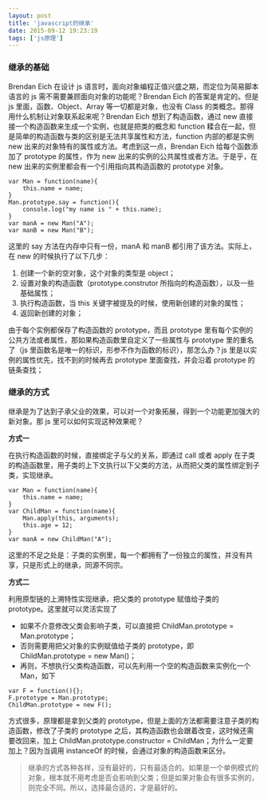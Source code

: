 ```yaml
---
layout: post
title: 'javascript的继承'
date: 2015-09-12 19:23:19
tags: ['js原理']
---
```


### 继承的基础

Brendan Eich 在设计 js 语言时，面向对象编程正值兴盛之期，而定位为简易脚本语言的 js 需不需要兼顾面向对象的功能呢？Brendan Eich 的答案是肯定的。但是 js 里面，函数、Object、Array 等一切都是对象，也没有 Class 的类概念。那得用什么机制让对象联系起来呢？Brendan Eich 想到了构造函数，通过 new 直接接一个构造函数来生成一个实例，也就是把类的概念和 function 糅合在一起，但是简单的构造函数与类的区别是无法共享属性和方法，function 内部的都是实例 new 出来的对象特有的属性或方法。考虑到这一点，Brendan Eich 给每个函数添加了 prototype 的属性，作为 new 出来的实例的公共属性或者方法。于是乎，在 new 出来的实例里都会有一个引用指向其构造函数的 prototype 对象。

```
var Man = function(name){
    this.name = name;
}
Man.prototype.say = function(){
    console.log("my name is " + this.name);
}
var manA = new Man("A");
var manB = new Man("B");
```

这里的 say 方法在内存中只有一份，manA 和 manB 都引用了该方法。实际上，在 new 的时候执行了以下几步：

1. 创建一个新的空对象，这个对象的类型是 object；
2. 设置对象的构造函数（prototype.construtor 所指向的构造函数），以及一些基础属性；
3. 执行构造函数，当 this 关键字被提及的时候，使用新创建的对象的属性；
4. 返回新创建的对象；

由于每个实例都保存了构造函数的 prototype，而且 prototype 里有每个实例的公共方法或者属性，那如果构造函数里自定义了一些属性与 prototype 里的重名了（js 里函数名是唯一的标识，形参不作为函数的标识），那怎么办？js 里是以实例的属性优先，找不到的时候再去 prototype 里面查找，并会沿着 prototype 的链条查找；

### 继承的方式

继承是为了达到子承父业的效果，可以对一个对象拓展，得到一个功能更加强大的新对象。那 js 里可以如何实现这种效果呢？

**方式一**

在执行构造函数的时候，直接绑定子与父的关系，即通过 call 或者 apply 在子类的构造函数里，用子类的上下文执行以下父类的方法，从而把父类的属性绑定到子类，实现继承。

```
var Man = function(name){
    this.name = name;
}
var ChildMan = function(name){
    Man.apply(this, arguments);
    this.age = 12;
}
var manA = new ChildMan("A");
```

这里的不足之处是：子类的实例里，每一个都拥有了一份独立的属性，并没有共享，只是形式上的继承，同源不同宗。

**方式二**

利用原型链的上溯特性实现继承，把父类的 prototype 赋值给子类的 prototype。这里就可以灵活实现了

- 如果不介意修改父类会影响子类，可以直接把 ChildMan.prototype = Man.prototype；
- 否则需要用把父对象的实例赋值给子类的 prototype，即 ChildMan.prototype = new Man()；
- 再则，不想执行父类构造函数，可以先利用一个空的构造函数来实例化一个 Man，如下

```
var F = function(){};
F.prototype = Man.prototype;
ChildMan.prototype = new F();
```

方式很多，原理都是拿到父类的 prototype，但是上面的方法都需要注意子类的构造函数，修改了子类的 prototype 之后，其构造函数也会跟着改变，这时候还需要改回来，加上 ChildMan.prototype.constructor = ChildMan；为什么一定要加上？因为当调用 instanceOf 的时候，会通过对象的构造函数来区分。

> 继承的方式各种各样，没有最好的，只有最适合的。如果是一个单例模式的对象，根本就不用考虑是否会影响到父类；但是如果对象会有很多实例的，则完全不同。所以，选择最合适的，才是最好的。
